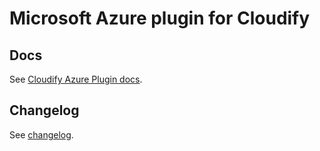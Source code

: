 # Microsoft Azure plugin for Cloudify

## Docs

See [Cloudify Azure Plugin docs](https://docs.cloudify.co/4.3.0/working_with/official_plugins/azure/).

## Changelog

See [changelog](https://github.com/cloudify-incubator/cloudify-azure-plugin/blob/master/changelog.txt).
